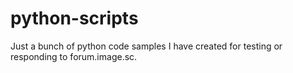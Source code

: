 # python-scripts
Just a bunch of python code samples I have created for testing or responding to forum.image.sc.

